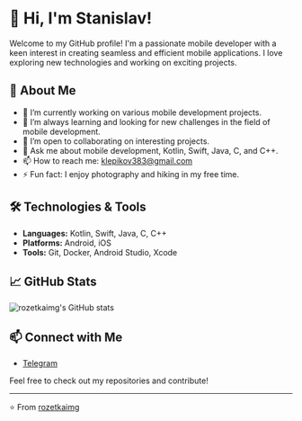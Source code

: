 # 👋 Hi, I'm Stanislav!

Welcome to my GitHub profile! I'm a passionate mobile developer with a keen interest in creating seamless and efficient mobile applications. I love exploring new technologies and working on exciting projects.

## 🌟 About Me

- 🔭 I’m currently working on various mobile development projects.
- 🌱 I’m always learning and looking for new challenges in the field of mobile development.
- 👯 I’m open to collaborating on interesting projects.
- 💬 Ask me about mobile development, Kotlin, Swift, Java, C, and C++.
- 📫 How to reach me: [klepikov383@gmail.com](mailto:klepikov383@gmail.com)
- ⚡ Fun fact: I enjoy photography and hiking in my free time.

## 🛠️ Technologies & Tools

- **Languages:** Kotlin, Swift, Java, C, C++
- **Platforms:** Android, iOS
- **Tools:** Git, Docker, Android Studio, Xcode

## 📈 GitHub Stats

![rozetkaimg's GitHub stats](https://github-readme-stats.vercel.app/api?username=rozetkaimg&show_icons=true&theme=radical)

## 📫 Connect with Me

- [Telegram](https://t.me/rozetka_webp)

Feel free to check out my repositories and contribute!

---

⭐️ From [rozetkaimg](https://github.com/rozetkaimg)
```` ▋
